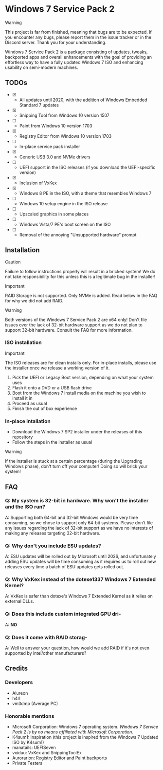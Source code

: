 # Windows 7 Service Pack 2

> [!WARNING]
> This project is far from finished, meaning that bugs are to be expected. If you encounter any bugs, please report them in the issue tracker or in the Discord server. Thank you for your understanding.

Windows 7 Service Pack 2 is a package consisting of updates, tweaks, backported apps and overall enhancements with the goal of providing an effortless way to have a fully updated Windows 7 ISO and enhancing usability on semi-modern machines.

## TODOs

- [x] - All updates until 2020, with the addition of Windows Embedded Standard 7 updates
- [x] - Snipping Tool from Windows 10 version 1507
- [ ] - Paint from Windows 10 version 1703
- [x] - Registry Editor from Windows 10 version 1703
- [ ] - In-place service pack installer
- [x] - Generic USB 3.0 and NVMe drivers
- [ ] - UEFI support in the ISO releases (if you download the UEFI-specific version)
- [x] - Inclusion of VxKex
- [x] - Windows 8 PE in the ISO, with a theme that resembles Windows 7
- [ ] - Windows 10 setup engine in the ISO release
- [ ] - Upscaled graphics in some places
- [ ] - Windows Vista/7 PE's boot screen on the ISO
- [ ] - Removal of the annoying "Unsupported hardware" prompt

## Installation

> [!CAUTION]
> Failure to follow instructions properly will result in a bricked system! We do not take responsibility for this unless this is a legitimate bug in the installer!

> [!IMPORTANT]
> RAID Storage is not supported. Only NVMe is added. Read below in the FAQ for why we did not add RAID.

> [!WARNING]
> Both versions of the Windows 7 Service Pack 2 are x64 only! Don't file issues over the lack of 32-bit hardware support as we do not plan to support 32-bit hardware. Consult the FAQ for more information.

### ISO installation

> [!IMPORTANT]
> The ISO releases are for clean installs only. For in-place installs, please use the installer once we release a working version of it.

1. Pick the UEFI or Legacy Boot version, depending on what your system uses
2. Flash it onto a DVD or a USB flash drive
3. Boot from the Windows 7 install media on the machine you wish to install it in
4. Proceed as usual
5. Finish the out of box experience

### In-place intallation

- Download the Windows 7 SP2 installer under the releases of this repository
- Follow the steps in the installer as usual

> [!WARNING]
> If the installer is stuck at a certain percentage (during the Upgrading Windows phase), don't turn off your computer! Doing so will brick your system!

## FAQ

### Q: My system is 32-bit in hardware. Why won't the installer and the ISO run?

A: Supporting both 64-bit and 32-bit Windows would be very time consuming, so we chose to support only 64-bit systems. Please don't file any issues regarding the lack of 32-bit support as we have no interests of making any releases targeting 32-bit hardware.

### Q: Why don't you include ESU updates?

A: ESU updates will be rolled out by Microsoft until 2026, and unfortunately adding ESU updates will be time consuming as it requires us to roll out new releases every time a batch of ESU updates gets rolled out.

### Q: Why VxKex instead of the dotexe1337 Windows 7 Extended Kernel?

A: VxKex is safer than dotexe's Windows 7 Extended Kernel as it relies on external DLLs.

### Q: Does this include custom integrated GPU dri-

A: **NO**

### Q: Does it come with RAID storag-

A: Well to answer your question, how would we add RAID if it's not even supported by intel/other manufacturers?

## Credits

### Developers

- Alureon
- h4rl
- vm3dmp (Average PC)

### Honorable mentions

- Microsoft Corporation: Windows 7 operating system. *Windows 7 Service Pack 2 is by no means affiliated with Microsoft Corporation.*
- K4sum1: Inspiration (this project is inspired from the Windows 7 Updated ISO by K4sum1)
- manatails: UEFISeven
- vxiduu: VxKex and SnippingToolEx
- Aurorarion: Registry Editor and Paint backports
- Private Testers
